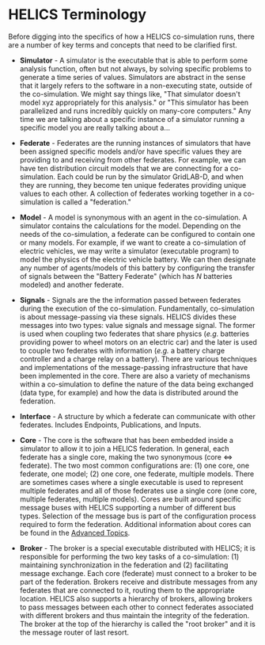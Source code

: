 # HELICS Terminology

Before digging into the specifics of how a HELICS co-simulation runs, there are a number of key terms and concepts that need to be clarified first.


- **Simulator** - A simulator is the executable that is able to perform some analysis function, often but not always, by solving specific problems to generate a time series of values. Simulators are abstract in the sense that it largely refers to the software in a non-executing state, outside of the co-simulation. We might say things like, "That simulator doesn't model xyz appropriately for this analysis." or "This simulator has been parallelized and runs incredibly quickly on many-core computers." Any time we are talking about a specific instance of a simulator running a specific model you are really talking about a...

- **Federate** - Federates are the running instances of simulators that have been assigned specific models and/or have specific values they are providing to and receiving from other federates. For example, we can have ten distribution circuit models that we are connecting for a co-simulation. Each could be run by the simulator GridLAB-D, and when they are running, they become ten unique federates providing unique values to each other. A collection of federates working together in a co-simulation is called a "federation."

- **Model** - A model is synonymous with an agent in the co-simulation. A simulator contains the calculations for the model. Depending on the needs of the co-simulation, a federate can be configured to contain one or many models. For example, if we want to create a co-simulation of electric vehicles, we may write a simulator (executable program) to model the physics of the electric vehicle battery. We can then designate any number of agents/models of this battery by configuring the transfer of signals between the "Battery Federate" (which has *N* batteries modeled) and another federate.

- **Signals** - Signals are the the information passed between federates during the execution of the co-simulation. Fundamentally, co-simulation is about message-passing via these signals. HELICS divides these messages into two types: value signals and message signal. The former is used when coupling two federates that share physics (_e.g._ batteries providing power to wheel motors on an electric car) and the later is used to couple two federates with information (_e.g._ a battery charge controller and a charge relay on a battery). There are various techniques and implementations of the message-passing infrastructure that have been implemented in the core. There are also a variety of mechanisms within a co-simulation to define the nature of the data being exchanged (data type, for example) and how the data is distributed around the federation.

- **Interface** - A structure by which a federate can communicate with other federates. Includes Endpoints, Publications, and Inputs.

- **Core** - The core is the software that has been embedded inside a simulator to allow it to join a HELICS federation. In general, each federate has a single core, making the two synonymous (core <=> federate). The two most common configurations are: (1) one core, one federate, one model; (2) one core, one federate, multiple models. There are sometimes cases where a single executable is used to represent multiple federates and all of those federates use a single core (one core, multiple federates, multiple models). Cores are built around specific message buses with HELICS supporting a number of different bus types. Selection of the message bus is part of the configuration process required to form the federation. Additional information about cores can be found in the [Advanced Topics](../advanced_topics/CoreTypes.md).

- **Broker** - The broker is a special executable distributed with HELICS; it is responsible for performing the two key tasks of a co-simulation: (1) maintaining synchronization in the federation and (2) facilitating message exchange. Each core (federate) must connect to a broker to be part of the federation. Brokers receive and distribute messages from any federates that are connected to it, routing them to the appropriate location. HELICS also supports a hierarchy of brokers, allowing brokers to pass messages between each other to connect federates associated with different brokers and thus maintain the integrity of the federation. The broker at the top of the hierarchy is called the "root broker" and it is the message router of last resort.

